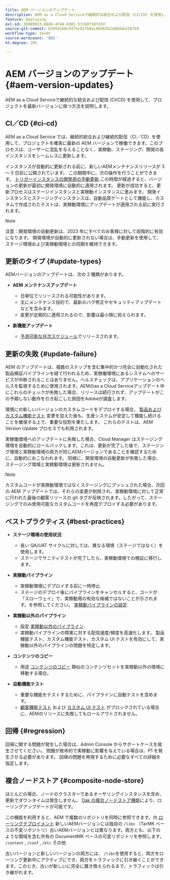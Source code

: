 ```yaml
---
title: AEM バージョンのアップデート
description: AEM as a Cloud Serviceで継続的な統合および配信 (CI/CD) を使用して、プロジェクトを最新バージョンに保つ方法を説明します。
feature: Deploying
exl-id: 36989913-69db-4f4d-8302-57c60f387d3d
source-git-commit: 620543b6c5d7bc017b8ac99d82b2a00dab2287b9
workflow-type: tm+mt
source-wordcount: '801'
ht-degree: 29%

---
```



# AEM バージョンのアップデート {#aem-version-updates}

AEM as a Cloud Serviceで継続的な統合および配信 (CI/CD) を使用して、プロジェクトを最新バージョンに保つ方法を説明します。

## CI／CD {#ci-cd}

AEM as a Cloud Service では、継続的統合および継続的配信（CI／CD）を使用して、プロジェクトを確実に最新の AEM バージョンで稼働できます。このプロセスは、ユーザーに混乱を与えることなく、実稼動、ステージング、開発の各インスタンスをシームレスに更新します。

インスタンスが自動的に更新される前に、新しいAEMメンテナンスリリースが 3 ～ 5 日前に公開されています。 この期間中に、次の操作を行うことができます。 [トリガーインスタンスの開発用の手動更新](/help/implementing/cloud-manager/manage-environments.md#updating-dev-environment).この時間が経過すると、バージョンの更新が最初に開発環境に自動的に適用されます。 更新が成功すると、更新プロセスはステージインスタンスと実稼動インスタンスに進みます。 開発インスタンスとステージングインスタンスは、自動品質ゲートとして機能し、カスタムで作成されたテストは、実稼動環境にアップデートが適用される前に実行されます。

>[!NOTE]
>
> 注意：開発環境の自動更新は、2023 年にすべてのお客様に対して段階的に有効になります。 開発環境が自動的に更新されない場合は、手動更新を使用して、ステージ環境および実稼動環境との同期を維持できます。


## 更新のタイプ {#update-types}

AEMバージョンのアップデートは、次の 2 種類があります。

* **AEM メンテナンスアップデート**

   * 日単位でリリースされる可能性があります。
   * 主にメンテナンス目的で、最新のバグ修正やセキュリティアップデートなどを含みます。
   * 変更が定期的に適用されるので、影響は最小限に抑えられます。

* **新機能アップデート**

   * [予測可能な月次スケジュール](https://experienceleague.adobe.com/docs/experience-manager-release-information/aem-release-updates/update-releases-roadmap.html?lang=ja)でリリースされます。

## 更新の失敗 {#update-failure}

AEM のアップデートは、複数のステップを含む集中的かつ完全に自動化された製品検証パイプラインを経て行われるため、実稼働環境にあるシステムへのサービスが中断されることはありません。ヘルスチェックは、アプリケーションのヘルスを監視するために使用されます。AEMのas a Cloud Serviceアップデート中にこれらのチェックが失敗した場合、リリースは続行されず、アップデートがこの予期しない動作を引き起こした原因をAdobeが調査します。

環境にの新しいバージョンのカスタムコードをデプロイする場合、 [製品およびカスタム機能テスト](/help/implementing/cloud-manager/overview-test-results.md#functional-testing) 変更を加えた後も、生産システムが安定して機能し続けることを確保する上で、重要な役割を果たします。 これらのテストは、AEM Version Update プロセスでも利用されます。

実稼働環境へのアップデートに失敗した場合、Cloud Manager はステージング環境を自動的にロールバックします。これは、更新が完了した後で、ステージング環境と実稼動環境の両方が同じAEMバージョンであることを確認するために、自動的におこなわれます。
同様に、開発環境の自動更新が失敗した場合、ステージング環境と実稼動環境は更新されません。

>[!NOTE]
>
>カスタムコードが実稼動環境ではなくステージングにプッシュされた場合、次回の AEM アップデートでは、それらの変更が削除され、実稼動環境に対して正常に行われた最後の顧客リリースの git タグが反映されます。したがって、ステージングでのみ使用可能なカスタムコードを再度デプロイする必要があります。

## ベストプラクティス {#best-practices}

* **ステージ環境の使用状況**
   * 長い QA/UAT サイクルに対しては、異なる環境（ステージではなく）を使用します。
   * ステージでサニティテストが完了したら、実稼動環境での検証に移行します。

* **実稼動パイプライン**
   * 実稼動環境にデプロイする前に一時停止.
   * ステージのデプロイ後にパイプラインをキャンセルすると、コードが「スローウェイ」で、実稼動用の有効な候補ではないことが示されます。を参照してください。 [実稼動パイプラインの設定](/help/implementing/cloud-manager/configuring-pipelines/configuring-production-pipelines.md).

* **実稼動以外のパイプライン**
   * 設定 [実稼動以外のパイプライン](/help/implementing/cloud-manager/configuring-pipelines/configuring-non-production-pipelines.md#full-stack-code).
   * 実稼動パイプラインの障害に対する配信速度/頻度を高速化します。  製品機能テスト、カスタム機能テスト、カスタム UI テストを有効にして、実稼動以外のパイプラインの問題を特定します。

* **コンテンツのコピー**
   * 用途 [コンテンツのコピー](/help/implementing/developing/tools/content-copy.md) 類似のコンテンツセットを実稼動以外の環境に移動する場合。

* **自動機能テスト**
   * 重要な機能をテストするために、パイプラインに自動テストを含めます。
   * [顧客機能テスト](/help/implementing/cloud-manager/functional-testing.md#custom-functional-testing) および [カスタム UI テスト](/help/implementing/cloud-manager/functional-testing.md#custom-ui-testing) がブロックされている場合に、AEMのリリースに失敗してもロールアウトされません。

## 回帰 {#regression}

回帰に関する問題が発生した場合は、Admin Console からサポートケースを発生させてください。  問題が致命的で実稼動に影響を与えている場合は、P1 を発生させる必要があります。  回帰の問題を再現するために必要なすべての詳細を指定します。

## 複合ノードストア {#composite-node-store}

ほとんどの場合、ノードのクラスターであるオーサリングインスタンスを含め、更新でダウンタイムは発生しません。 [Oak の複合ノードストア機能](https://jackrabbit.apache.org/oak/docs/nodestore/compositens.html)により、ローリングアップデートが可能です。

この機能を利用すると、AEM で複数のリポジトリを同時に参照できます。内 [ローリングデプロイメント](/help/implementing/deploying/overview.md#how-rolling-deployments-work) 新しいAEMバージョンには独自の `/libs` （TarMK ベースの不変リポジトリ）古いAEMバージョンとは異なります。両方とも、以下のような領域を含む共有の DocumentMK ベースの可変リポジトリを参照します。 `/content` , `/conf` , `/etc` その他

古いバージョンと新しいバージョンの両方には、 `/libs`を使用すると、両方をローリング更新中にアクティブにでき、両方をトラフィックに引き継ぐことができます。このとき、古いが新しいに完全に置き換えられるまで、トラフィックは引き継がれます。
